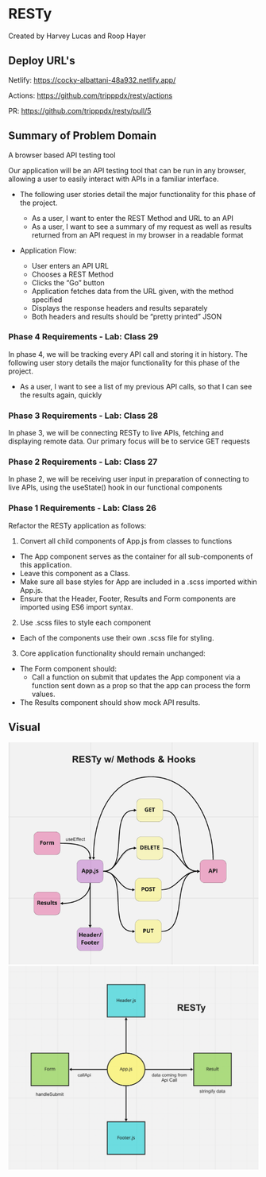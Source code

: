 # RESTy

Created by Harvey Lucas and Roop Hayer

## Deploy URL's

Netlify: https://cocky-albattani-48a932.netlify.app/

Actions: https://github.com/tripppdx/resty/actions

PR: https://github.com/tripppdx/resty/pull/5

## Summary of Problem Domain

A browser based API testing tool

Our application will be an API testing tool that can be run in any browser, allowing a user to easily interact with APIs in a familiar interface.

- The following user stories detail the major functionality for this phase of the project.

  - As a user, I want to enter the REST Method and URL to an API
  - As a user, I want to see a summary of my request as well as results returned from an API request in my browser in a readable format

- Application Flow:

  - User enters an API URL
  - Chooses a REST Method
  - Clicks the “Go” button
  - Application fetches data from the URL given, with the method specified
  - Displays the response headers and results separately
  - Both headers and results should be “pretty printed” JSON

### Phase 4 Requirements - Lab: Class 29

In phase 4, we will be tracking every API call and storing it in history. The following user story details the major functionality for this phase of the project.

- As a user, I want to see a list of my previous API calls, so that I can see the results again, quickly

### Phase 3 Requirements - Lab: Class 28

In phase 3, we will be connecting RESTy to live APIs, fetching and displaying remote data. Our primary focus will be to service GET requests

### Phase 2 Requirements - Lab: Class 27

In phase 2, we will be receiving user input in preparation of connecting to live APIs, using the useState() hook in our functional components

### Phase 1 Requirements - Lab: Class 26

Refactor the RESTy application as follows:

1. Convert all child components of App.js from classes to functions

- The App component serves as the container for all sub-components of this application.
- Leave this component as a Class.
- Make sure all base styles for App are included in a .scss imported within App.js.
- Ensure that the Header, Footer, Results and Form components are imported using ES6 import syntax.

2. Use .scss files to style each component

- Each of the components use their own .scss file for styling.

3. Core application functionality should remain unchanged:

- The Form component should:
  - Call a function on submit that updates the App component via a function sent down as a prop so that the app can process the form values.
- The Results component should show mock API results.

## Visual

![RESTy API](./assets/resty-api.png)
![RESTy](./assets/resty.png)
